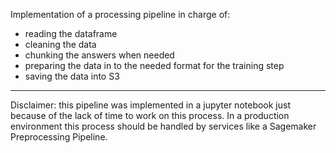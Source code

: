 Implementation of a processing pipeline in charge of:

* reading the dataframe
* cleaning the data
* chunking the answers when needed
* preparing the data in to the needed format for the training step
* saving the data into S3

---

Disclaimer: this pipeline was implemented in a jupyter notebook just because of the lack of time to work on this process. In a production environment this process should be handled by services like a Sagemaker Preprocessing Pipeline.